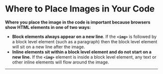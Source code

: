 # Where to Place Images in Your Code

**Where you place the image in the code is important because browsers show HTML elements in one of two ways:**
- **Block elements always appear on a new line**. If the **`<img>`** is followed by a block level element (such as a paragraph) then the block level element will sit on a new line after the image.
- **Inline elements sit within a block level element and do not start on a new line.** If the **`<img>`** element is inside a block level element, any text or other inline elements will flow around the image.

---

